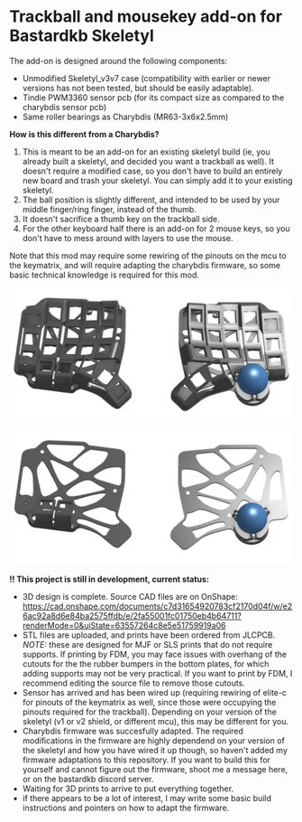 # Trackball and mousekey add-on for Bastardkb Skeletyl

The add-on is designed around the following components:
* Unmodified Skeletyl_v3v7 case (compatibility with earlier or newer versions has not been tested, but should be easily adaptable).
* Tindie PWM3360 sensor pcb (for its compact size as compared to the charybdis sensor pcb)
* Same roller bearings as Charybdis (MR63-3x6x2.5mm)

**How is this different from a Charybdis?**
1. This is meant to be an add-on for an existing skeletyl build (ie, you already built a skeletyl, and decided you want a trackball as well). It doesn't require a modified case, so you don't have to build an entirely new board and trash your skeletyl. You can simply add it to your existing skeletyl. 
2. The ball position is slightly different, and intended to be used by your middle finger/ring finger, instead of the thumb.
3. It doesn't sacrifice a thumb key on the trackball side.
4. For the other keyboard half there is an add-on for 2 mouse keys, so you don't have to mess around with layers to use the mouse.

Note that this mod may require some rewiring of the pinouts on the mcu to the keymatrix, and will require adapting the charybdis firmware, so some basic technical knowledge is required for this mod.

![](https://raw.githubusercontent.com/Wimads/Trackball-mousekey-add-on-for-Bastardkb-Skeletyl-v3v7/main/Screenshot%202022-10-15%20174640.jpg)

![](https://raw.githubusercontent.com/Wimads/Trackball-mousekey-add-on-for-Bastardkb-Skeletyl-v3v7/main/Screenshot%202022-10-15%20174837.jpg)

**!! This project is still in development, current status:**
* 3D design is complete. Source CAD files are on OnShape: https://cad.onshape.com/documents/c7d31654920783cf2170d04f/w/e26ac92a8d6e84ba2575ffdb/e/2fa55001fc01750eb4b64711?renderMode=0&uiState=63557264c8e5e51759919a06
* STL files are uploaded, and prints have been ordered from JLCPCB. *NOTE:* these are designed for MJF or SLS prints that do not require supports. If printing by FDM, you may face issues with overhang of the cutouts for the the rubber bumpers in the bottom plates, for which adding supports may not be very practical. If you want to print by FDM, I recommend editing the source file to remove those cutouts.
* Sensor has arrived and has been wired up (requiring rewiring of elite-c for pinouts of the keymatrix as well, since those were occupying the pinouts required for the trackball). Depending on your version of the skeletyl (v1 or v2 shield, or different mcu), this may be different for you.
* Charybdis firmware was succesfully adapted. The required modifications in the firmware are highly dependend on your version of the skeletyl and how you have wired it up though, so haven't added my firmware adaptations to this repository. If you want to build this for yourself and cannot figure out the firmware, shoot me a message here, or on the bastardkb discord server.
* Waiting for 3D prints to arrive to put everything together.
* if there appears to be a lot of interest, I may write some basic build instructions and pointers on how to adapt the firmware.

